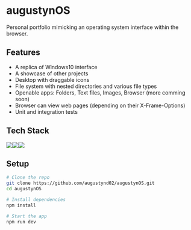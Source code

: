 # augustynOS

Personal portfolio mimicking an operating system interface within the browser.

## Features

- A replica of Windows10 interface
- A showcase of other projects
- Desktop with draggable icons
- File system with nested directories and various file types
- Openable apps: Folders, Text files, Images, Browser (more comming soon)
- Browser can view web pages (depending on their X-Frame-Options)
- Unit and integration tests


## Tech Stack

<img src="https://img.shields.io/badge/React-20232A?style=for-the-badge&logo=react&logoColor=61DAFB"/><img src="https://img.shields.io/badge/Vitest-%236E9F18?style=for-the-badge&logo=Vitest&logoColor=%23fcd703"/><img src="https://img.shields.io/badge/Vite-B73BFE?style=for-the-badge&logo=vite&logoColor=FFD62E"/>

## Setup

```bash
# Clone the repo
git clone https://github.com/augustynd02/augustynOS.git
cd augustynOS

# Install dependencies
npm install

# Start the app
npm run dev
